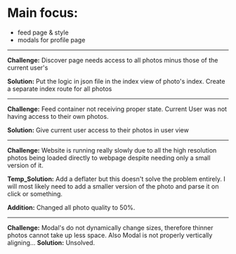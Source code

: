 # Main focus:
+ feed page & style
+ modals for profile page

---
**Challenge:** Discover page needs access to all photos minus those of the current user's

**Solution:** Put the logic in json file in the index view of photo's index. Create a separate index route for all photos

---
**Challenge:** Feed container not receiving proper state. Current User was not having access to their own photos.

**Solution:** Give current user access to their photos in user view

---
**Challenge:** Website is running really slowly due to all the high resolution photos being loaded directly to webpage despite needing only a small version of it.

**Temp_Solution:** Add a deflater but this doesn't solve the problem entirely. I will most likely need to add a smaller version of the photo and parse it on click or something.

**Addition:** Changed all photo quality to 50%.

---
**Challenge:** Modal's do not dynamically change sizes, therefore thinner photos cannot take up less space. Also Modal is not properly vertically aligning...
**Solution:** Unsolved.
